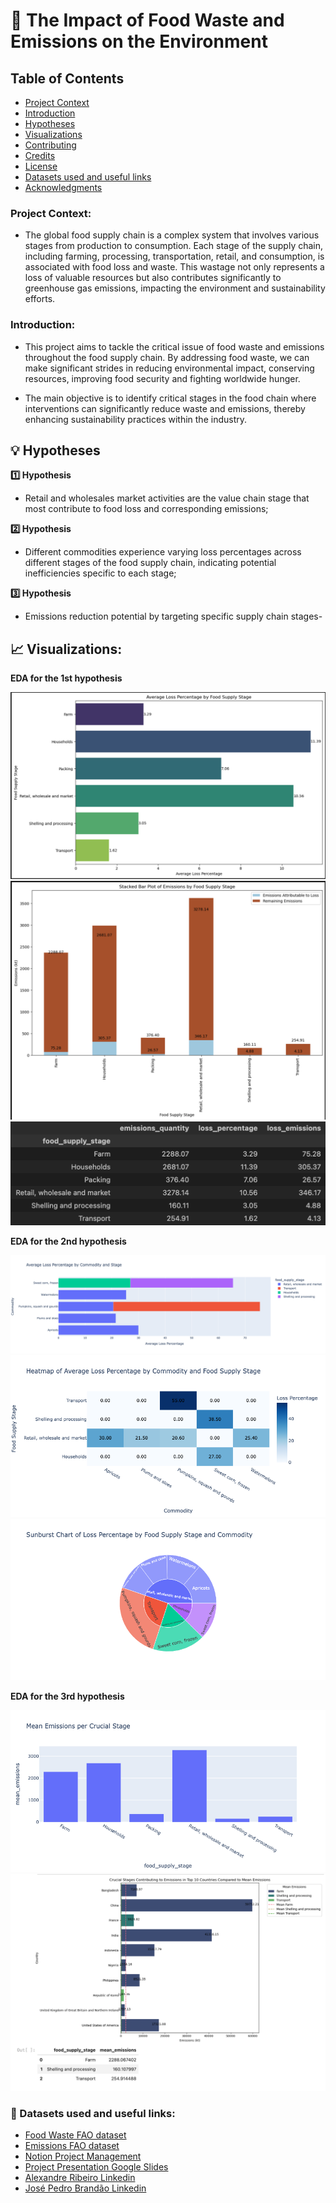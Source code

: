 # 🌱 The Impact of Food Waste and Emissions on the Environment 

## Table of Contents

- [Project Context](#project-overview)
- [Introduction](#introduction)
- [Hypotheses](#hypotheses)
- [Visualizations](#visualizations)
- [Contributing](#contributing)
- [Credits](#credits)
- [License](#license)
- [Datasets used and useful links](#datasets-used-and-useful-links)
- [Acknowledgments](#acknowledgments)


### Project Context:

- The global food supply chain is a complex system that involves various stages from production to consumption. Each stage of the supply chain, including farming, processing, transportation, retail, and consumption, is associated with food loss and waste. This wastage not only represents a loss of valuable resources but also contributes significantly to greenhouse gas emissions, impacting the environment and sustainability efforts.

### Introduction:

- This project aims to tackle the critical issue of food waste and emissions throughout the food supply chain. By addressing food waste, we can make significant strides in reducing environmental impact, conserving resources, improving food security and fighting worldwide hunger.

- The main objective is to identify critical stages in the food chain where interventions can significantly reduce waste and emissions, thereby enhancing sustainability practices within the industry.


## :bulb: Hypotheses

**1️⃣ Hypothesis**
- Retail and wholesales market activities are the value chain stage that most contribute to food loss and corresponding emissions;

**2️⃣ Hypothesis**
- Different commodities experience varying loss percentages across different stages of the food supply chain, indicating potential inefficiencies specific to each stage;

**3️⃣ Hypothesis**
- Emissions reduction potential by targeting specific supply chain stages-



## 📈 Visualizations:



**EDA for the 1st hypothesis**

![Data Visualization](EDA/EDA_visualizations/Countplot1.png)
![Data Visualization](EDA/EDA_visualizations/Stackedplot1.png)
![Data Visualization](EDA/EDA_visualizations/pivottable2.png)



**EDA for the 2nd hypothesis**

![Data Visualization](EDA/EDA_visualizations/plotyexpress2.png)
![Data Visualization](EDA/EDA_visualizations/heatmap2.png)
![Data Visualization](EDA/EDA_visualizations/Sunburstt2.png)



**EDA for the 3rd hypothesis**

![Data Visualization](EDA/EDA_visualizations/barpllot3.png)
![Data Visualization](EDA/EDA_visualizations/Barplotw:mean3.png)



### 📲 Datasets used and useful links:

- [Food Waste FAO dataset](https://www.fao.org/platform-food-loss-waste/flw-data/en/)
- [Emissions FAO dataset](https://www.fao.org/faostat/en/#data/GT)
- [Notion Project Management](https://cactus-burrito-0dd.notion.site/The-Impact-of-Food-Waste-and-Emissions-on-the-Environment-aadb3a283d5743d09389e524ca726f27)
- [Project Presentation Google Slides](https://docs.google.com/presentation/d/19tk_YzKpnB7Ru_O-JEV524FCq9pPl2yMXOzMO9t66sM/edit?usp=sharing)
- [Alexandre Ribeiro Linkedin](https://www.linkedin.com/in/alexandre-ribeiro-264445279/)
- [José Pedro Brandão Linkedin](https://www.linkedin.com/in/jos%C3%A9-pedro-barbosa-brand%C3%A3o-663a172b6/)














































